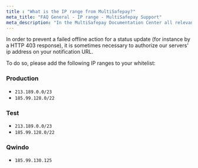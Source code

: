 ```yaml
---
title : "What is the IP range from MultiSafepay?"
meta_title: "FAQ General - IP range - MultiSafepay Support"
meta_description: "In the MultiSafepay Documentation Center all relevant information regarding our Plugins and API. As well as Support pages for Payment Method, Tools and General Questions. You can also find the contact details of our Support Team and Integration Team."
---
```

In order to prevent a failed offline action for a status update (for instance by a HTTP 403 response), it is sometimes necessary to authorize our servers' ip address on your notification URL. 

To do so, please add the following IP ranges to your whitelist:

### Production
+ `213.189.0.0/23`
+ `185.99.128.0/22`    

### Test
+ `213.189.0.0/23`
+ `185.99.128.0/22`

### Qwindo
+ `185.99.130.125`
